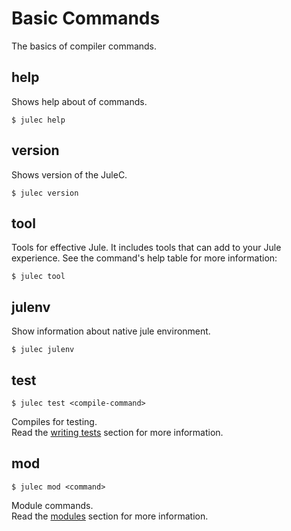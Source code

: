 # Basic Commands
The basics of compiler commands.

## help
Shows help about of commands. 
```
$ julec help
```

## version
Shows version of the JuleC.
```
$ julec version
```

## tool
Tools for effective Jule. It includes tools that can add to your Jule experience.
See the command's help table for more information:
```
$ julec tool
```

## julenv
Show information about native jule environment.
```
$ julec julenv
```

## test
```
$ julec test <compile-command>
```
Compiles for testing.\
Read the [writing tests](/debugging/testing/writing-tests) section for more information.

## mod
```
$ julec mod <command>
```
Module commands.\
Read the [modules](/packages/modules) section for more information.
